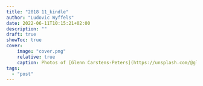 ```yaml
---
title: "2018 11_kindle"
author: "Ludovic Wyffels"
date: 2022-06-11T10:15:21+02:00
description: ""
draft: true
showToc: true
cover:
    image: "cover.png"
    relative: true
    caption: Photos of [Glenn Carstens-Peters](https://unsplash.com/@glenncarstenspeters) on [Unsplash](https://unsplash.com)
tags:
  - "post"
---
```

